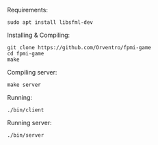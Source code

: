 Requirements:

    sudo apt install libsfml-dev

Installing & Compiling:

    git clone https://github.com/Orventro/fpmi-game
    cd fpmi-game
    make

Compiling server:

    make server

Running:

    ./bin/client

Running server:

    ./bin/server
